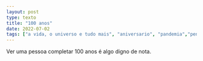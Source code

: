 ```yaml
---
layout: post
type: texto
title: "100 anos"
date: 2022-07-02
tags: ["a vida, o universo e tudo mais", "aniversario", "pandemia","pensamentos"]
---
```

Ver uma pessoa completar 100 anos é algo digno de nota.